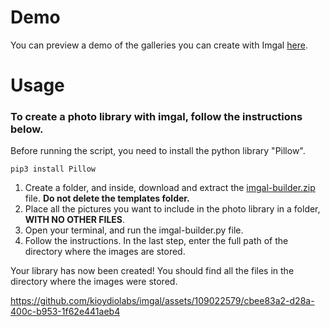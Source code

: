 # Demo

You can preview a demo of the galleries you can create with Imgal [here](https://demo.imgal.kioydiolabs.org/).

# Usage

### To create a photo library with imgal, follow the instructions below.

Before running the script, you need to install the python library "Pillow".
```shell
pip3 install Pillow
```

1) Create a folder, and inside, download and extract the [imgal-builder.zip](https://github.com/kioydiolabs/imgal/releases/latest) file. **Do not delete the templates folder.**
2) Place all the pictures you want to include in the photo library in a folder, **WITH NO OTHER FILES**.
3) Open your terminal, and run the imgal-builder.py file.
4) Follow the instructions. In the last step, enter the full path of the directory where the images are stored.

Your library has now been created! You should find all the files in the directory where the images were stored.

https://github.com/kioydiolabs/imgal/assets/109022579/cbee83a2-d28a-400c-b953-1f62e441aeb4
